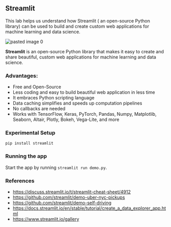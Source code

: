 ## Streamlit

This lab helps us understand how Streamlit ( an open-source Python library) can be used to build and create custom web applications for machine learning and data science.

![pasted image 0](https://user-images.githubusercontent.com/59594174/111710300-c4ad7d80-881f-11eb-8dfc-348a88df4288.png)

**Streamlit** is an open-source Python library that makes it easy to create and share beautiful, custom web applications for machine learning and data science.

### Advantages:

- Free and Open-Source
- Less coding and easy to build beautiful web application in less time
- It embraces Python scripting language
- Data caching simplifies and speeds up computation pipelines
- No callbacks are needed
- Works with TensorFlow, Keras, PyTorch, Pandas, Numpy, Matplotlib, Seaborn, Altair, Plotly, Bokeh, Vega-Lite, and more


### Experimental Setup

```
pip install streamlit
```

### Running the app

Start the app by running `streamlit run demo.py`.


### References

- https://discuss.streamlit.io/t/streamlit-cheat-sheet/4912
- https://github.com/streamlit/demo-uber-nyc-pickups
- https://github.com/streamlit/demo-self-driving
- https://docs.streamlit.io/en/stable/tutorial/create_a_data_explorer_app.html
- https://www.streamlit.io/gallery



